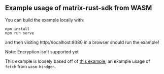## Example usage of matrix-rust-sdk from WASM

You can build the example locally with:

    npm install
    npm run serve

and then visiting http://localhost:8080 in a browser should run the example!

Note: Encryption isn't supported yet

This example is loosely based off of [this example](https://github.com/seanmonstar/reqwest/tree/master/examples/wasm_github_fetch), an example usage of `fetch` from `wasm-bindgen`.